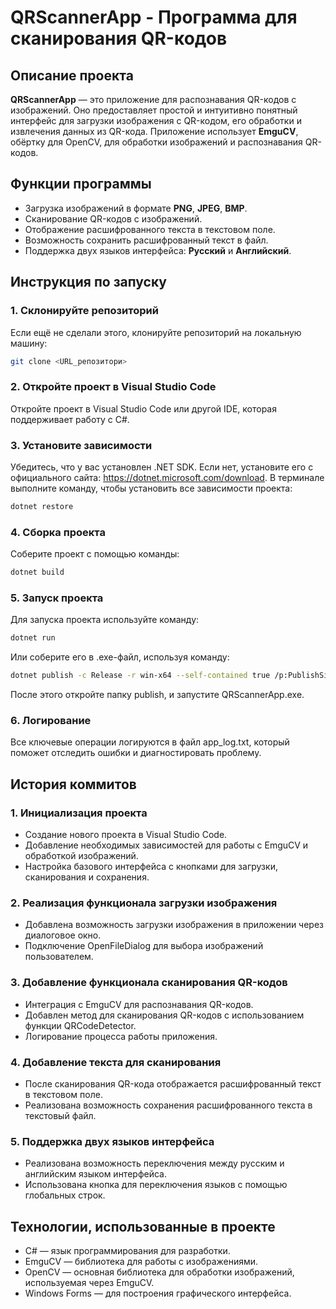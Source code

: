 # QRScannerApp - Программа для сканирования QR-кодов

## Описание проекта
**QRScannerApp** — это приложение для распознавания QR-кодов с изображений. Оно предоставляет простой и интуитивно понятный интерфейс для загрузки изображения с QR-кодом, его обработки и извлечения данных из QR-кода. Приложение использует **EmguCV**, обёртку для OpenCV, для обработки изображений и распознавания QR-кодов.

## Функции программы
- Загрузка изображений в формате **PNG**, **JPEG**, **BMP**.
- Сканирование QR-кодов с изображений.
- Отображение расшифрованного текста в текстовом поле.
- Возможность сохранить расшифрованный текст в файл.
- Поддержка двух языков интерфейса: **Русский** и **Английский**.

## Инструкция по запуску

### 1. Склонируйте репозиторий
Если ещё не сделали этого, клонируйте репозиторий на локальную машину:
```sh
git clone <URL_репозитори>
```
### 2. Откройте проект в Visual Studio Code
Откройте проект в Visual Studio Code или другой IDE, которая поддерживает работу с C#.
### 3. Установите зависимости
Убедитесь, что у вас установлен .NET SDK. Если нет, установите его с официального сайта: https://dotnet.microsoft.com/download.
В терминале выполните команду, чтобы установить все зависимости проекта:
```sh
dotnet restore
```
### 4. Сборка проекта
Соберите проект с помощью команды:
```sh
dotnet build
```
### 5. Запуск проекта
Для запуска проекта используйте команду:
```sh
dotnet run
```
Или соберите его в .exe-файл, используя команду:
```sh
dotnet publish -c Release -r win-x64 --self-contained true /p:PublishSingleFile=true
```
После этого откройте папку publish, и запустите QRScannerApp.exe.
### 6. Логирование
Все ключевые операции логируются в файл app_log.txt, который поможет отследить ошибки и диагностировать проблему.

## История коммитов
### 1. Инициализация проекта
- Создание нового проекта в Visual Studio Code.
- Добавление необходимых зависимостей для работы с EmguCV и обработкой изображений.
- Настройка базового интерфейса с кнопками для загрузки, сканирования и сохранения.
### 2. Реализация функционала загрузки изображения
- Добавлена возможность загрузки изображения в приложении через диалоговое окно.
- Подключение OpenFileDialog для выбора изображений пользователем.
### 3. Добавление функционала сканирования QR-кодов
- Интеграция с EmguCV для распознавания QR-кодов.
- Добавлен метод для сканирования QR-кодов с использованием функции QRCodeDetector.
- Логирование процесса работы приложения.
### 4. Добавление текста для сканирования
- После сканирования QR-кода отображается расшифрованный текст в текстовом поле.
- Реализована возможность сохранения расшифрованного текста в текстовый файл.
### 5. Поддержка двух языков интерфейса
- Реализована возможность переключения между русским и английским языком интерфейса.
- Использована кнопка для переключения языков с помощью глобальных строк.

## Технологии, использованные в проекте
- C# — язык программирования для разработки.
- EmguCV — библиотека для работы с изображениями.
- OpenCV — основная библиотека для обработки изображений, используемая через EmguCV.
- Windows Forms — для построения графического интерфейса.
